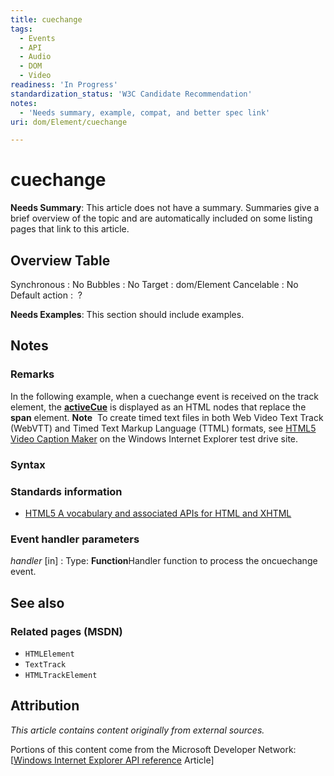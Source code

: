 ```yaml
---
title: cuechange
tags:
  - Events
  - API
  - Audio
  - DOM
  - Video
readiness: 'In Progress'
standardization_status: 'W3C Candidate Recommendation'
notes:
  - 'Needs summary, example, compat, and better spec link'
uri: dom/Element/cuechange

---
```

# cuechange

**Needs Summary**: This article does not have a summary. Summaries give a brief overview of the topic and are automatically included on some listing pages that link to this article.

## Overview Table

Synchronous
:   No
Bubbles
:   No
Target
:   dom/Element
Cancelable
:   No
Default action
:    ?

**Needs Examples**: This section should include examples.

## Notes

### Remarks

In the following example, when a cuechange event is received on the track element, the [**activeCue**](/apis/audio-video/TextTrack/activeCues) is displayed as an HTML nodes that replace the **span** element. **Note**  To create timed text files in both Web Video Text Track (WebVTT) and Timed Text Markup Language (TTML) formats, see [HTML5 Video Caption Maker](http://go.microsoft.com/fwlink/p/?LinkID=251121) on the Windows Internet Explorer test drive site.

### Syntax

### Standards information

-   [HTML5 A vocabulary and associated APIs for HTML and XHTML](http://go.microsoft.com/fwlink/p/?linkid=221374)

### Event handler parameters

*handler* [in]
:   Type: **Function**Handler function to process the oncuechange event.

## See also

### Related pages (MSDN)

-   `HTMLElement`
-   `TextTrack`
-   `HTMLTrackElement`

## Attribution

*This article contains content originally from external sources.*

Portions of this content come from the Microsoft Developer Network: [[Windows Internet Explorer API reference](http://msdn.microsoft.com/en-us/library/ie/hh828809%28v=vs.85%29.aspx) Article]

